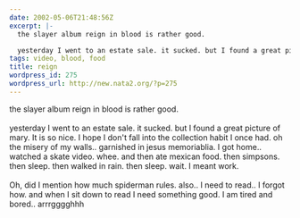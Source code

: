 ```yaml
---
date: 2002-05-06T21:48:56Z
excerpt: |-
  the slayer album reign in blood is rather good.

  yesterday I went to an estate sale. it sucked. but I found a great picture of mary. It is so nice. I hope I don't fall into the collection habit I once had. oh the misery of my walls.. garnished in jesus memoriablia. I got home.. watched a skate video. whee. and then ate mexican food. then simpsons. then sleep. then walked in rain. the...
tags: video, blood, food
title: reign
wordpress_id: 275
wordpress_url: http://new.nata2.org/?p=275
---
```


the slayer album reign in blood is rather good.
<br/><br/>
yesterday I went to an estate sale. it sucked. but I found a great picture of mary. It is so nice. I hope I don't fall into the collection habit I once had. oh the misery of my walls.. garnished in jesus memoriablia. I got home.. watched a skate video. whee. and then ate mexican food. then simpsons. then sleep. then walked in rain. then sleep. wait. I meant work. <br/><br/>Oh, did I mention how much spiderman rules. also.. I need to read.. I forgot how. and when I sit down to read I need something good. I am tired and bored.. arrrgggghhh
